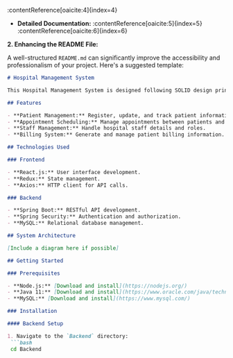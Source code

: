 :contentReference[oaicite:4]{index=4}

- **Detailed Documentation:** :contentReference[oaicite:5]{index=5}&#8203;:contentReference[oaicite:6]{index=6}

**2. Enhancing the README File:**

A well-structured `README.md` can significantly improve the accessibility and professionalism of your project. Here's a suggested template:

```markdown
# Hospital Management System

This Hospital Management System is designed following SOLID design principles, facilitating efficient hospital operations and communication among staff. The project comprises a React.js frontend and a Spring Boot backend, with MySQL handling data storage.

## Features

- **Patient Management:** Register, update, and track patient information.
- **Appointment Scheduling:** Manage appointments between patients and doctors.
- **Staff Management:** Handle hospital staff details and roles.
- **Billing System:** Generate and manage patient billing information.

## Technologies Used

### Frontend

- **React.js:** User interface development.
- **Redux:** State management.
- **Axios:** HTTP client for API calls.

### Backend

- **Spring Boot:** RESTful API development.
- **Spring Security:** Authentication and authorization.
- **MySQL:** Relational database management.

## System Architecture

[Include a diagram here if possible]

## Getting Started

### Prerequisites

- **Node.js:** [Download and install](https://nodejs.org/)
- **Java 11:** [Download and install](https://www.oracle.com/java/technologies/javase/jdk11-archive-downloads.html)
- **MySQL:** [Download and install](https://www.mysql.com/)

### Installation

#### Backend Setup

1. Navigate to the `Backend` directory:
 ```bash
 cd Backend

